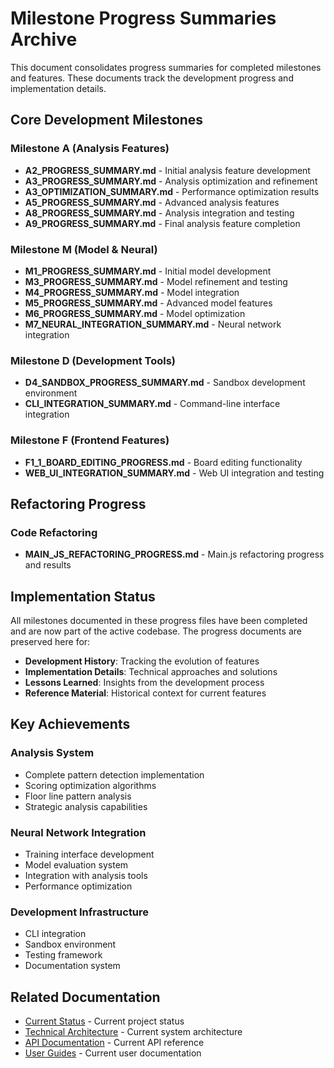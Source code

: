 # Milestone Progress Summaries Archive

This document consolidates progress summaries for completed milestones and features. These documents track the development progress and implementation details.

## Core Development Milestones

### Milestone A (Analysis Features)
- **A2_PROGRESS_SUMMARY.md** - Initial analysis feature development
- **A3_PROGRESS_SUMMARY.md** - Analysis optimization and refinement
- **A3_OPTIMIZATION_SUMMARY.md** - Performance optimization results
- **A5_PROGRESS_SUMMARY.md** - Advanced analysis features
- **A8_PROGRESS_SUMMARY.md** - Analysis integration and testing
- **A9_PROGRESS_SUMMARY.md** - Final analysis feature completion

### Milestone M (Model & Neural)
- **M1_PROGRESS_SUMMARY.md** - Initial model development
- **M3_PROGRESS_SUMMARY.md** - Model refinement and testing
- **M4_PROGRESS_SUMMARY.md** - Model integration
- **M5_PROGRESS_SUMMARY.md** - Advanced model features
- **M6_PROGRESS_SUMMARY.md** - Model optimization
- **M7_NEURAL_INTEGRATION_SUMMARY.md** - Neural network integration

### Milestone D (Development Tools)
- **D4_SANDBOX_PROGRESS_SUMMARY.md** - Sandbox development environment
- **CLI_INTEGRATION_SUMMARY.md** - Command-line interface integration

### Milestone F (Frontend Features)
- **F1_1_BOARD_EDITING_PROGRESS.md** - Board editing functionality
- **WEB_UI_INTEGRATION_SUMMARY.md** - Web UI integration and testing

## Refactoring Progress

### Code Refactoring
- **MAIN_JS_REFACTORING_PROGRESS.md** - Main.js refactoring progress and results

## Implementation Status

All milestones documented in these progress files have been completed and are now part of the active codebase. The progress documents are preserved here for:

- **Development History**: Tracking the evolution of features
- **Implementation Details**: Technical approaches and solutions
- **Lessons Learned**: Insights from the development process
- **Reference Material**: Historical context for current features

## Key Achievements

### Analysis System
- Complete pattern detection implementation
- Scoring optimization algorithms
- Floor line pattern analysis
- Strategic analysis capabilities

### Neural Network Integration
- Training interface development
- Model evaluation system
- Integration with analysis tools
- Performance optimization

### Development Infrastructure
- CLI integration
- Sandbox environment
- Testing framework
- Documentation system

## Related Documentation

- [Current Status](../STATUS.md) - Current project status
- [Technical Architecture](../technical/architecture.md) - Current system architecture
- [API Documentation](../technical/api/) - Current API reference
- [User Guides](../guides/) - Current user documentation 